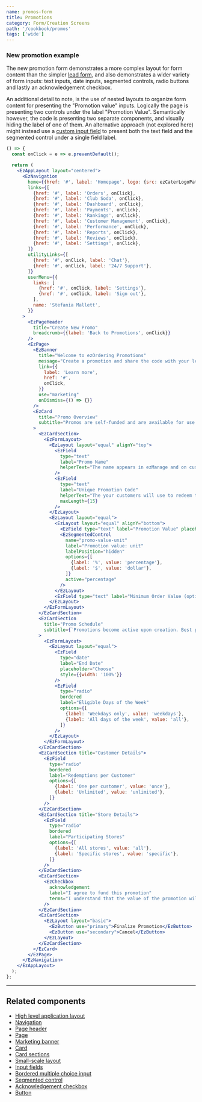 ```yaml
---
name: promos-form
title: Promotions
category: Form/Creation Screens
path: '/cookbook/promos'
tags: ['wide']
---
```


### New promotion example

The new promotion form demonstrates a more complex layout for form content than the simpler [lead form](/cookbook/lead-form), and also demonstrates a wider variety of form inputs: text inputs, date inputs, segmented controls, radio buttons and lastly an acknowledgement checkbox.

An additional detail to note, is the use of nested layouts to organize form content for presenting the "Promotion value" inputs. Logically the page is presenting two controls under the label "Promotion Value". Semantically however, the code is presenting two separate components, and visually hiding the label of one of them. An alternative approach (not explored here) might instead use a [custom input field](/components/ez-field#custom-input-field) to present both the text field and the segmented control under a single field label.

```jsx
() => {
  const onClick = e => e.preventDefault();

  return (
    <EzAppLayout layout="centered">
      <EzNavigation
        home={{href: '#', label: 'Homepage', logo: {src: ezCaterLogoPath, width: 100}}}
        links={[
          {href: '#', label: 'Orders', onClick},
          {href: '#', label: 'Club Soda', onClick},
          {href: '#', label: 'Dashboard', onClick},
          {href: '#', label: 'Payments', onClick},
          {href: '#', label: 'Rankings', onClick},
          {href: '#', label: 'Customer Management', onClick},
          {href: '#', label: 'Performance', onClick},
          {href: '#', label: 'Reports', onClick},
          {href: '#', label: 'Reviews', onClick},
          {href: '#', label: 'Settings', onClick},
        ]}
        utilityLinks={[
          {href: '#', onClick, label: 'Chat'},
          {href: '#', onClick, label: '24/7 Support'},
        ]}
        userMenu={{
          links: [
            {href: '#', onClick, label: 'Settings'},
            {href: '#', onClick, label: 'Sign out'},
          ],
          name: 'Stefania Mallett',
        }}
      >
        <EzPageHeader
          title="Create New Promo"
          breadcrumb={{label: 'Back to Promotions', onClick}}
        />
        <EzPage>
          <EzBanner
            title="Welcome to ezOrdering Promotions"
            message="Create a promotion and share the code with your leads and customers. The promotion can be redeemed on orders placed through your ezOrdering page."
            link={{
              label: 'Learn more',
              href: '#',
              onClick,
            }}
            use="marketing"
            onDismiss={() => {}}
          />
          <EzCard
            title="Promo Overview"
            subtitle="Promos are self-funded and are available for use within both ezOrdering and Direct Entry."
          >
            <EzCardSection>
              <EzFormLayout>
                <EzLayout layout="equal" alignY="top">
                  <EzField
                    type="text"
                    label="Promo Name"
                    helperText="The name appears in ezManage and on customer receipts"
                  />
                  <EzField
                    type="text"
                    label="Unique Promotion Code"
                    helperText="The your customers will use to redeem the promotion"
                    maxLength={15}
                  />
                </EzLayout>
                <EzLayout layout="equal">
                  <EzLayout layout="equal" alignY="bottom">
                    <EzField type="text" label="Promotion Value" placeholder="0" />
                    <EzSegmentedControl
                      name="promo-value-unit"
                      label="Promotion value: unit"
                      labelPosition="hidden"
                      options={[
                        {label: '%', value: 'percentage'},
                        {label: '$', value: 'dollar'},
                      ]}
                      active="percentage"
                    />
                  </EzLayout>
                  <EzField type="text" label="Minimum Order Value (optional)" placeholder="$" />
                </EzLayout>
              </EzFormLayout>
            </EzCardSection>
            <EzCardSection
              title="Promo Schedule"
              subtitle={`Promotions become active upon creation. Best practice for distribution and tracking is 12 weeks or less.`}
            >
              <EzFormLayout>
                <EzLayout layout="equal">
                  <EzField
                    type="date"
                    label="End Date"
                    placeholder="Choose"
                    style={{width: '100%'}}
                  />
                  <EzField
                    type="radio"
                    bordered
                    label="Eligible Days of the Week"
                    options={[
                      {label: 'Weekdays only', value: 'weekdays'},
                      {label: 'All days of the week', value: 'all'},
                    ]}
                  />
                </EzLayout>
              </EzFormLayout>
            </EzCardSection>
            <EzCardSection title="Customer Details">
              <EzField
                type="radio"
                bordered
                label="Redemptions per Customer"
                options={[
                  {label: 'One per customer', value: 'once'},
                  {label: 'Unlimited', value: 'unlimited'},
                ]}
              />
            </EzCardSection>
            <EzCardSection title="Store Details">
              <EzField
                type="radio"
                bordered
                label="Participating Stores"
                options={[
                  {label: 'All stores', value: 'all'},
                  {label: 'Specific stores', value: 'specific'},
                ]}
              />
            </EzCardSection>
            <EzCardSection>
              <EzCheckbox
                acknowledgement
                label="I agree to fund this promotion"
                terms="I understand that the value of the promotion will be removed from my payment runs from ezCater wherever the promotion has been applied. I am aware that I am responsible for funding and marketing promotion, and that I can cancel this promotion at any time. I understand that this promotion cannot be redeemed by customers on ezCater Marketplace."
              />
            </EzCardSection>
            <EzCardSection>
              <EzLayout layout="basic">
                <EzButton use="primary">Finalize Promotion</EzButton>
                <EzButton use="secondary">Cancel</EzButton>
              </EzLayout>
            </EzCardSection>
          </EzCard>
        </EzPage>
      </EzNavigation>
    </EzAppLayout>
  );
};
```

---

## Related components

- [High level application layout](/components/ez-app-layout)
- [Navigation](/components/ez-navigation)
- [Page header](/components/ez-page-header)
- [Page](/components/ez-page)
- [Marketing banner](/components/ez-banner)
- [Card](/components/ez-card)
- [Card sections](/components/ez-card#card-with-sections)
- [Small-scale layout](/components/ez-layout)
- [Input fields](/components/ez-field)
- [Bordered multiple choice input](/components/ez-field#bordered-multiple-choice-input)
- [Segmented control](/components/ez-segmented-control)
- [Acknowledgement checkbox](/components/ez-checkbox#acknowledgement-checkbox)
- [Button](/components/ez-button)
